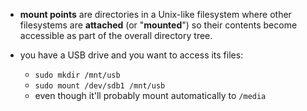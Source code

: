 - **mount points** are directories in a Unix-like filesystem where other filesystems are **attached** (or "**mounted**") so their contents become accessible as part of the overall directory tree.

- you have a USB drive and you want to access its files:
	-  `sudo mkdir /mnt/usb`
	-  `sudo mount /dev/sdb1 /mnt/usb`
	- even though it'll probably mount automatically to `/media`